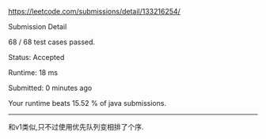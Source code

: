 https://leetcode.com/submissions/detail/133216254/

Submission Detail

68 / 68 test cases passed.

Status: Accepted

Runtime: 18 ms

Submitted: 0 minutes ago

Your runtime beats 15.52 % of java submissions.

***

和v1类似,只不过使用优先队列变相排了个序.



